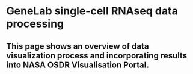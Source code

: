 # GeneLab single-cell RNAseq data processing

## This page shows an overview of data visualization process and incorporating results into NASA OSDR Visualisation Portal.
